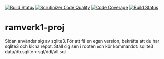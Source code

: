 [![Build Status](https://travis-ci.com/Hatooz/ramverk1-proj.svg?branch=master)](https://travis-ci.com/Hatooz/ramverk1-proj)
[![Scrutinizer Code Quality](https://scrutinizer-ci.com/g/Hatooz/ramverk1-proj/badges/quality-score.png?b=master)](https://scrutinizer-ci.com/g/Hatooz/ramverk1-proj/?branch=master)
[![Code Coverage](https://scrutinizer-ci.com/g/Hatooz/ramverk1-proj/badges/coverage.png?b=master)](https://scrutinizer-ci.com/g/Hatooz/ramverk1-proj/?branch=master)
[![Build Status](https://scrutinizer-ci.com/g/Hatooz/ramverk1-proj/badges/build.png?b=master)](https://scrutinizer-ci.com/g/Hatooz/ramverk1-proj/build-status/master)
# ramverk1-proj

Sidan använder sig av sqlite3. För att få en egen version, bekräfta att du har sqlite3 och klona repot. Ställ dig sen i rooten och kör kommandot:
sqlite3 data/db.sqlite < sql/ddl/all.sql
